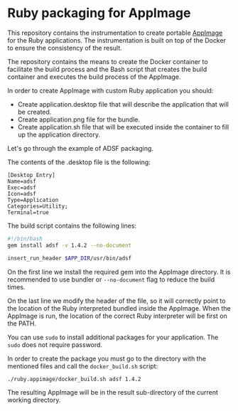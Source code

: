# Ruby packaging for AppImage

This repository contains the instrumentation to create portable [AppImage](https://appimage.org) for the Ruby applications. The instrumentation is built on top of the Docker to ensure the consistency of the result.

The repository contains the means to create the Docker container to facilitate the build process and the Bash script that creates the build container and executes the build process of the AppImage.

In order to create AppImage with custom Ruby application you should:

* Create application.desktop file that will describe the application that will be created.
* Create application.png file for the bundle.
* Create application.sh file that will be executed inside the container to fill up the application directory.

Let's go through the example of ADSF packaging.

The contents of the .desktop file is the following:

```
[Desktop Entry]
Name=adsf
Exec=adsf
Icon=adsf
Type=Application
Categories=Utility;
Terminal=true
```

The build script contains the following lines:

```bash
#!/bin/bash
gem install adsf -v 1.4.2 --no-document

insert_run_header $APP_DIR/usr/bin/adsf
```

On the first line we install the required gem into the AppImage directory. It is recommended to use bundler or `--no-document` flag to reduce the build times.

On the last line we modify the header of the file, so it will correctly point to the location of the Ruby interpreted bundled inside the AppImage. When the AppImage is run, the location of the correct Ruby interpreter will be first on the PATH.

You can use `sudo` to install additional packages for your application. The `sudo` does not require password.

In order to create the package you must go to the directory with the mentioned files and call the `docker_build.sh` script:

```bash
./ruby.appimage/docker_build.sh adsf 1.4.2
```

The resulting AppImage will be in the result sub-directory of the current working directory.
